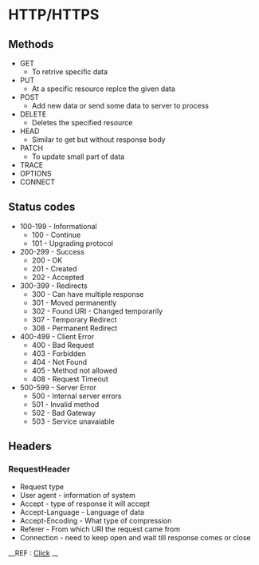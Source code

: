 # HTTP/HTTPS

## Methods

- GET 
	- To retrive specific data
- PUT 
	- At a specific resource replce the given data
- POST
	- Add new data or send some data to server to process
- DELETE
	 - Deletes the specified resource
- HEAD
	- Similar to get but without response body
- PATCH
	- To update small part of data
- TRACE
- OPTIONS
- CONNECT

## Status codes

- 100-199 - Informational
	- 100 - Continue
	- 101 - Upgrading protocol
- 200-299 - Success
	- 200 - OK
	- 201 - Created
	- 202 - Accepted
- 300-399 - Redirects
	 - 300 - Can have multiple response
	 - 301 - Moved permanently
	 - 302 - Found URI - Changed temporarily
	 - 307 - Temporary Redirect
	 - 308 - Permanent Redirect
- 400-499 - Client Error
	 - 400 - Bad Request
	 - 403 - Forbidden
	 - 404 - Not Found
	 - 405 - Method not allowed
	 - 408 - Request Timeout
- 500-599 - Server Error
	 - 500 - Internal server errors
	 - 501 - Invalid method
	 - 502 - Bad Gateway
	 - 503 - Service unavaiable

## Headers
### RequestHeader
- Request type
- User agent - information of system
- Accept - type of response it will accept
- Accept-Language - Language of data
- Accept-Encoding - What type of compression
- Referer - From which URI the request came from
- Connection - need to keep open and wait till response comes or close

__REF : [Click](https://developer.mozilla.org/en-US/docs/Web/HTTP/Headers) __
